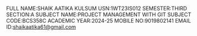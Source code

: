 
FULL NAME:SHAIK AATIKA KULSUM
USN:1WT23IS012
SEMESTER:THIRD
SECTION:A
SUBJECT NAME:PROJECT MANAGEMENT WITH GIT
SUBJECT CODE:BCS358C
ACADEMIC YEAR:2024-25
MOBILE NO:9019802141
EMAIL ID:shaikaatika61@gmail.com
